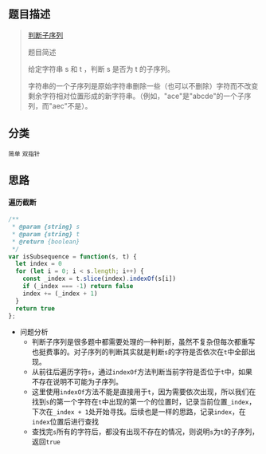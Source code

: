 ## 题目描述

> [判断子序列](https://leetcode-cn.com/problems/is-subsequence/)
>
>题目简述
>
>给定字符串 s 和 t ，判断 s 是否为 t 的子序列。
>
>字符串的一个子序列是原始字符串删除一些（也可以不删除）字符而不改变剩余字符相对位置形成的新字符串。（例如，"ace"是"abcde"的一个子序列，而"aec"不是）。


## 分类
`简单` `双指针`

## 思路
#### 遍历截断
```javascript
/**
 * @param {string} s
 * @param {string} t
 * @return {boolean}
 */
var isSubsequence = function(s, t) {
  let index = 0
  for (let i = 0; i < s.length; i++) {
    const _index = t.slice(index).indexOf(s[i])
    if (_index === -1) return false
    index += (_index + 1)
  }
  return true
};
```
- 问题分析
  - 判断子序列是很多题中都需要处理的一种判断，虽然不复杂但每次都重写也挺费事的。对子序列的判断其实就是判断`s`的字符是否依次在`t`中全部出现。
  - 从前往后遍历字符`s`，通过`indexOf`方法判断当前字符是否位于`t`中，如果不存在说明不可能为子序列。
  - 这里使用`indexOf`方法不能是直接用于`t`，因为需要依次出现，所以我们在找到`s`的第一个字符在`t`中出现的第一个的位置时，记录当前位置`_index`，下次在`_index + 1`处开始寻找。后续也是一样的思路，记录`index`，在`index`位置后进行查找
  - 查找完`s`所有的字符后，都没有出现不存在的情况，则说明`s`为`t`的子序列，返回`true`